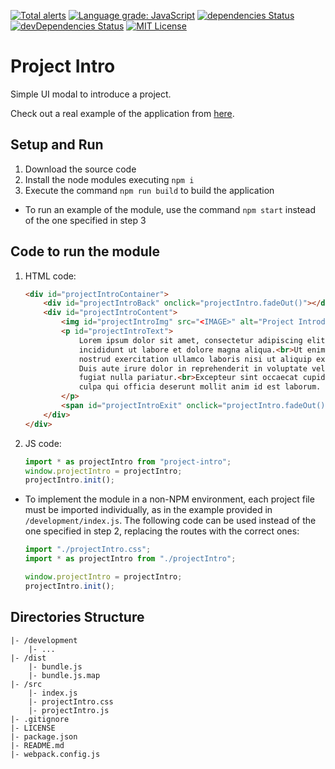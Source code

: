 [![Total alerts](https://img.shields.io/lgtm/alerts/g/Chema22R/project-intro.svg?logo=lgtm&logoWidth=18)](https://lgtm.com/projects/g/Chema22R/project-intro/alerts/)
[![Language grade: JavaScript](https://img.shields.io/lgtm/grade/javascript/g/Chema22R/project-intro.svg?logo=lgtm&logoWidth=18)](https://lgtm.com/projects/g/Chema22R/project-intro/context:javascript)
[![dependencies Status](https://david-dm.org/chema22r/project-intro/status.svg)](https://david-dm.org/chema22r/project-intro)
[![devDependencies Status](https://david-dm.org/chema22r/project-intro/dev-status.svg)](https://david-dm.org/chema22r/project-intro?type=dev)
[![MIT License](https://camo.githubusercontent.com/d59450139b6d354f15a2252a47b457bb2cc43828/68747470733a2f2f696d672e736869656c64732e696f2f6e706d2f6c2f7365727665726c6573732e737667)](LICENSE)

# Project Intro
Simple UI modal to introduce a project.

Check out a real example of the application from [here](https://printersdiscovery.chema22r.com/).

## Setup and Run
1. Download the source code
2. Install the node modules executing `npm i`
3. Execute the command `npm run build` to build the application

* To run an example of the module, use the command `npm start` instead of the one specified in step 3

## Code to run the module
1. HTML code:
    ```html
    <div id="projectIntroContainer">
        <div id="projectIntroBack" onclick="projectIntro.fadeOut()"></div>
        <div id="projectIntroContent">
            <img id="projectIntroImg" src="<IMAGE>" alt="Project Introduction Image">
            <p id="projectIntroText">
                Lorem ipsum dolor sit amet, consectetur adipiscing elit, sed do eiusmod tempor
                incididunt ut labore et dolore magna aliqua.<br>Ut enim ad minim veniam, quis
                nostrud exercitation ullamco laboris nisi ut aliquip ex ea commodo consequat.<br>
                Duis aute irure dolor in reprehenderit in voluptate velit esse cillum dolore eu
                fugiat nulla pariatur.<br>Excepteur sint occaecat cupidatat non proident, sunt in
                culpa qui officia deserunt mollit anim id est laborum.
            </p>
            <span id="projectIntroExit" onclick="projectIntro.fadeOut()">&times;</span>
        </div>
    </div>
    ```
2. JS code:
    ```js
    import * as projectIntro from "project-intro";
    window.projectIntro = projectIntro;
    projectIntro.init();
    ```

* To implement the module in a non-NPM environment, each project file must be imported individually, as in the example provided in `/development/index.js`. The following code can be used instead of the one specified in step 2, replacing the routes with the correct ones:
    ```js
    import "./projectIntro.css";
    import * as projectIntro from "./projectIntro";

    window.projectIntro = projectIntro;
    projectIntro.init();
    ```

## Directories Structure
```
|- /development
    |- ...
|- /dist
    |- bundle.js
    |- bundle.js.map
|- /src
    |- index.js
    |- projectIntro.css
    |- projectIntro.js
|- .gitignore
|- LICENSE
|- package.json
|- README.md
|- webpack.config.js
```
